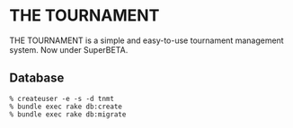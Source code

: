 # THE TOURNAMENT #
THE TOURNAMENT is a simple and easy-to-use tournament management system.
Now under SuperBETA.

## Database ##

    % createuser -e -s -d tnmt
    % bundle exec rake db:create
    % bundle exec rake db:migrate
